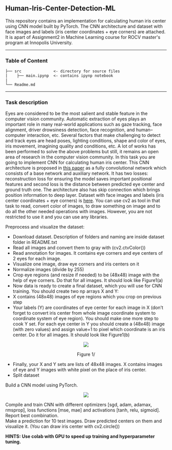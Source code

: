 ## Human-Iris-Center-Detection-ML
This repository contains an implementation for calculating human iris center using CNN model built by PyTorch. The CNN architecture and dataset with face images and labels (iris center coordinates + eye corners) are attached. It is apart of Assignment2 in Machine Learning course for ROCV master's program at Innopolis University.

---
### Table of Content 
```
├── src              <- directory for source files 
|    ├── main.ipynp  <- contains ipynp notebook
| 
└── Readme.md
```
---
### Task description
Eyes are considered to be the most salient and stable feature in the computer vision community. Automatic extraction of eyes plays an important role in many real-world applications such as gaze tracking, face alignment, driver drowsiness detection, face recognition, and human–computer interaction, etc. Several factors that make challenging to detect and track eyes are head poses, lighting conditions, shape and color of eyes, iris movement, imagining quality and conditions, etc. A lot of works has been performed to solve the above problems but still, it remains an open area of research in the computer vision community. 
In this task you are going to implement CNN for calculating human iris center. This CNN architecture is proposed in [this paper](https://ieeexplore.ieee.org/abstract/document/8803121/) as a fully convolutional network which consists of a base network and auxiliary network. It has two losses: reconstruction loss for ensuring the model saves important positional features and second loss is the distance between predicted eye center and ground truth one. The architecture also has skip connection which brings position information to deep layer. Dataset with face images and labels (iris center coordinates + eye corners) is [here](https://www.unavarra.es/gi4e/databases/gi4e/). 
You can use cv2 as tool in that task to read, convert color of images, to draw something on image and to do all the other needed operations with images. However, you are not restricted to use it and you can use any libraries. 

Preprocess and visualize the dataset:
- Download dataset. Description of folders and naming are inside dataset folder in README.txt 
- Read all images and convert them to gray with (cv2.ctvColor()) 
- Read annotation for images. It contains eye corners and eye centers of 2 eyes for each image. 
- Visualize one image, draw eye corners and iris centers on it 
- Normalize images (divide by 255)
- Crop eye regions (and resize if needed) to be (48x48) image with the help of eye corners. Do that for all images. It should look like Figure1(a)
- Now data is ready to create a final dataset, which you will use for CNN training. You should create two np arrays X and Y:
- X contains (48x48) images of eye regions which you crop on previous step 
- Your labels (Y) are coordinates of eye center for each image in X (don’t forget to convert iris center from whole image coordinate system to coordinate system of eye region). You should make one more step to cook Y set. For each eye center in Y you should create a (48x48) image (with zero values) and assign value=1 to pixel which coordinate is an iris center. Do it for all images. It should look like Figure1(b)
<p align="center"><img src="https://user-images.githubusercontent.com/90580636/146690903-6f7c2f99-a3b7-45f9-95cc-69774123529f.png" /></p>
<p align="center">Figure 1/<p>
  
- Finally, your X and Y sets are lists of 48x48 images. X contains images of eye and Y images with white pixel on the place of iris center.
- Split dataset 

Build a CNN model using PyTorch.  
<p align="center"><img src="https://user-images.githubusercontent.com/90580636/146691262-8e253d77-349f-4f9c-9031-e9a839971115.png" /></p>

Compile and train CNN with different optimizers [sgd, adam, adamax, rmsprop], loss functions [mse, mae] and activations [tanh, relu, sigmoid]. Report best combination.  
Make a prediction for 10 test images. Draw predicted centers on them and visualize it. (You can draw iris center with cv2.circle())  

**HINTS: Use colab with GPU to speed up training and hyperparameter tuning.**

